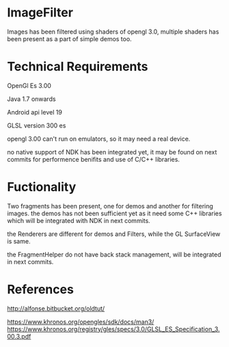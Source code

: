 # ImageFilter

Images has been filtered using shaders of opengl 3.0, multiple shaders has been present as a part of simple demos too.

# Technical Requirements

OpenGl Es 3.00

Java 1.7 onwards

Android api level 19

GLSL version 300 es

opengl 3.00 can't run on emulators, so it may need a real device.

no native support of NDK has been integrated yet, it may be found on next commits for performence benifits and use of
C/C++ libraries.

# Fuctionality

Two fragments has been present, one for demos and another for filtering images.
the demos has not been sufficient yet as it need some C++ libraries which will be integrated with NDK in next commits.

the Renderers are different for demos and Filters, while the GL SurfaceView is same.

the FragmentHelper do not have back stack management, will be integrated in next commits.

# References

http://alfonse.bitbucket.org/oldtut/

https://www.khronos.org/opengles/sdk/docs/man3/
https://www.khronos.org/registry/gles/specs/3.0/GLSL_ES_Specification_3.00.3.pdf
